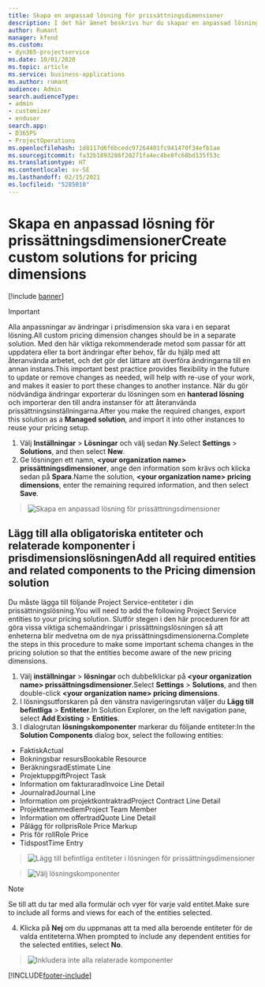 ```yaml
---
title: Skapa en anpassad lösning för prissättningsdimensioner
description: I det här ämnet beskrivs hur du skapar en anpassad lösning när du skapar anpassade prisdimensioner.
author: Rumant
manager: kfend
ms.custom:
- dyn365-projectservice
ms.date: 10/01/2020
ms.topic: article
ms.service: business-applications
ms.author: rumant
audience: Admin
search.audienceType:
- admin
- customizer
- enduser
search.app:
- D365PS
- ProjectOperations
ms.openlocfilehash: 1d8117d6f6bcedc97264401fc941470f34efb1ae
ms.sourcegitcommit: fa32b1893286f20271fa4ec4be8fc68bd135f53c
ms.translationtype: HT
ms.contentlocale: sv-SE
ms.lasthandoff: 02/15/2021
ms.locfileid: "5285010"
---
```

# <a name="create-custom-solutions-for-pricing-dimensions"></a><span data-ttu-id="f5d04-103">Skapa en anpassad lösning för prissättningsdimensioner</span><span class="sxs-lookup"><span data-stu-id="f5d04-103">Create custom solutions for pricing dimensions</span></span>

[!include [banner](../includes/psa-now-project-operations.md)]

> [!IMPORTANT]
> <span data-ttu-id="f5d04-104">Alla anpassningar av ändringar i prisdimension ska vara i en separat lösning.</span><span class="sxs-lookup"><span data-stu-id="f5d04-104">All custom pricing dimension changes should be in a separate solution.</span></span> <span data-ttu-id="f5d04-105">Med den här viktiga rekommenderade metod som passar för att uppdatera eller ta bort ändringar efter behov, får du hjälp med att återanvända arbetet, och det gör det lättare att överföra ändringarna till en annan instans.</span><span class="sxs-lookup"><span data-stu-id="f5d04-105">This important best practice provides flexibility in the future to update or remove changes as needed, will help with re-use of your work, and makes it easier to port these changes to another instance.</span></span> <span data-ttu-id="f5d04-106">När du gör nödvändiga ändringar exporterar du lösningen som en **hanterad lösning** och importerar den till andra instanser för att återanvända prissättningsinställningarna.</span><span class="sxs-lookup"><span data-stu-id="f5d04-106">After you make the required changes, export this solution as a **Managed solution**, and import it into other instances to reuse your pricing setup.</span></span>

1. <span data-ttu-id="f5d04-107">Välj **Inställningar** > **Lösningar** och välj sedan **Ny**.</span><span class="sxs-lookup"><span data-stu-id="f5d04-107">Select **Settings** > **Solutions**, and then select **New**.</span></span> 
2. <span data-ttu-id="f5d04-108">Ge lösningen ett namn, **\<your organization name> prissättningsdimensioner**, ange den information som krävs och klicka sedan på **Spara**.</span><span class="sxs-lookup"><span data-stu-id="f5d04-108">Name the solution, **\<your organization name> pricing dimensions**, enter the remaining required information, and then select **Save**.</span></span>

> ![Skapa en anpassad lösning för prissättningsdimensioner](media/Creation-of-custom-pricing-dimension-solution.PNG)
  
## <a name="add-all-required-entities-and-related-components-to-the-pricing-dimension-solution"></a><span data-ttu-id="f5d04-110">Lägg till alla obligatoriska entiteter och relaterade komponenter i prisdimensionslösningen</span><span class="sxs-lookup"><span data-stu-id="f5d04-110">Add all required entities and related components to the Pricing dimension solution</span></span>
<span data-ttu-id="f5d04-111">Du måste lägga till följande Project Service-entiteter i din prissättningslösning.</span><span class="sxs-lookup"><span data-stu-id="f5d04-111">You will need to add the following Project Service entities to your pricing solution.</span></span> <span data-ttu-id="f5d04-112">Slutför stegen i den här proceduren för att göra vissa viktiga schemaändringar i prissättningslösningen så att enheterna blir medvetna om de nya prissättningsdimensionerna.</span><span class="sxs-lookup"><span data-stu-id="f5d04-112">Complete the steps in this procedure to make some important schema changes in the pricing solution so that the entities become aware of the new pricing dimensions.</span></span>

1. <span data-ttu-id="f5d04-113">Välj **inställningar** > **lösningar** och dubbelklickar på **\<your organization name> prissättningsdimensioner**.</span><span class="sxs-lookup"><span data-stu-id="f5d04-113">Select **Settings** > **Solutions**, and then double-click **\<your organization name> pricing dimensions**.</span></span> 
2. <span data-ttu-id="f5d04-114">I lösningsutforskaren på den vänstra navigeringsrutan väljer du **Lägg till befintliga** > **Entiteter**.</span><span class="sxs-lookup"><span data-stu-id="f5d04-114">In Solution Explorer, on the left navigation pane, select **Add Existing** > **Entities**.</span></span>
3. <span data-ttu-id="f5d04-115">I dialogrutan **lösningskomponenter** markerar du följande entiteter:</span><span class="sxs-lookup"><span data-stu-id="f5d04-115">In the **Solution Components** dialog box, select the following entities:</span></span>

- <span data-ttu-id="f5d04-116">Faktisk</span><span class="sxs-lookup"><span data-stu-id="f5d04-116">Actual</span></span>
- <span data-ttu-id="f5d04-117">Bokningsbar resurs</span><span class="sxs-lookup"><span data-stu-id="f5d04-117">Bookable Resource</span></span>
- <span data-ttu-id="f5d04-118">Beräkningsrad</span><span class="sxs-lookup"><span data-stu-id="f5d04-118">Estimate Line</span></span>
- <span data-ttu-id="f5d04-119">Projektuppgift</span><span class="sxs-lookup"><span data-stu-id="f5d04-119">Project Task</span></span>
- <span data-ttu-id="f5d04-120">Information om fakturarad</span><span class="sxs-lookup"><span data-stu-id="f5d04-120">Invoice Line Detail</span></span>
- <span data-ttu-id="f5d04-121">Journalrad</span><span class="sxs-lookup"><span data-stu-id="f5d04-121">Journal Line</span></span>
- <span data-ttu-id="f5d04-122">Information om projektkontraktrad</span><span class="sxs-lookup"><span data-stu-id="f5d04-122">Project Contract Line Detail</span></span>
- <span data-ttu-id="f5d04-123">Projektteammedlem</span><span class="sxs-lookup"><span data-stu-id="f5d04-123">Project Team Member</span></span>
- <span data-ttu-id="f5d04-124">Information om offertrad</span><span class="sxs-lookup"><span data-stu-id="f5d04-124">Quote Line Detail</span></span>
- <span data-ttu-id="f5d04-125">Pålägg för rollpris</span><span class="sxs-lookup"><span data-stu-id="f5d04-125">Role Price Markup</span></span>
- <span data-ttu-id="f5d04-126">Pris för roll</span><span class="sxs-lookup"><span data-stu-id="f5d04-126">Role Price</span></span> 
- <span data-ttu-id="f5d04-127">Tidspost</span><span class="sxs-lookup"><span data-stu-id="f5d04-127">Time Entry</span></span> 

> ![Lägg till befintliga entiteter i lösningen för prissättningsdimensioner](media/Existing-entities-to-PD-solution.png)

> ![Välj lösningskomponenter](media/Dimension-Components.png)

> [!NOTE]
> <span data-ttu-id="f5d04-130">Se till att du tar med alla formulär och vyer för varje vald entitet.</span><span class="sxs-lookup"><span data-stu-id="f5d04-130">Make sure to include all forms and views for each of the entities selected.</span></span>

4. <span data-ttu-id="f5d04-131">Klicka på **Nej** om du uppmanas att ta med alla beroende entiteter för de valda entiteterna.</span><span class="sxs-lookup"><span data-stu-id="f5d04-131">When prompted to include any dependent entities for the selected entities, select **No**.</span></span>

> ![Inkludera inte alla relaterade komponenter](media/Do-not-include-required.png)




[!INCLUDE[footer-include](../includes/footer-banner.md)]